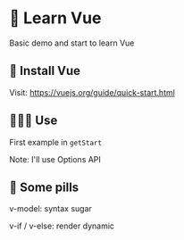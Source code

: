 # 🚀 Learn Vue

Basic demo and start to learn Vue

## 💾 Install Vue

Visit: https://vuejs.org/guide/quick-start.html

## 👨🏻‍💻 Use

First example in ``getStart``

Note: I'll use Options API

## 💊 Some pills

v-model: syntax sugar

v-if / v-else: render dynamic

